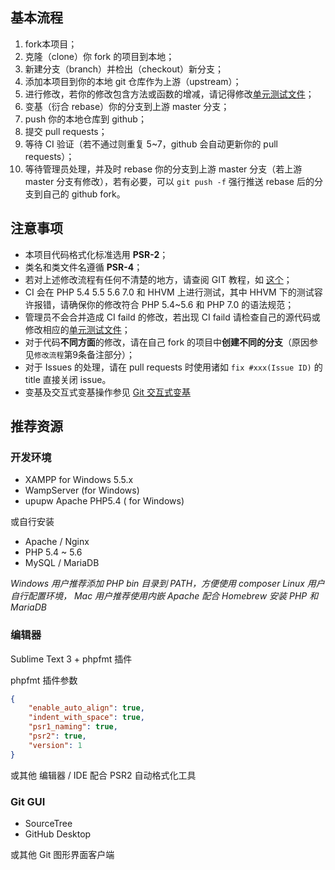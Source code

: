 ## 基本流程

1. fork本项目；
2. 克隆（clone）你 fork 的项目到本地；
3. 新建分支（branch）并检出（checkout）新分支；
4. 添加本项目到你的本地 git 仓库作为上游（upstream）；
5. 进行修改，若你的修改包含方法或函数的增减，请记得修改[单元测试文件](thinkphp/tests)；
6. 变基（衍合 rebase）你的分支到上游 master 分支；
7. push 你的本地仓库到 github；
8. 提交 pull requests；
9. 等待 CI 验证（若不通过则重复 5~7，github 会自动更新你的 pull requests）；
10. 等待管理员处理，并及时 rebase 你的分支到上游 master 分支（若上游 master 分支有修改），若有必要，可以 `git push -f` 强行推送 rebase 后的分支到自己的 github fork。

## 注意事项

* 本项目代码格式化标准选用 **PSR-2**；
* 类名和类文件名遵循 **PSR-4**；
* 若对上述修改流程有任何不清楚的地方，请查阅 GIT 教程，如 [这个](http://backlogtool.com/git-guide/cn/)；
* CI 会在 PHP 5.4 5.5 5.6 7.0 和 HHVM 上进行测试，其中 HHVM 下的测试容许报错，请确保你的修改符合 PHP 5.4~5.6 和 PHP 7.0 的语法规范；
* 管理员不会合并造成 CI faild 的修改，若出现 CI faild 请检查自己的源代码或修改相应的[单元测试文件](thinkphp/tests)；
* 对于代码**不同方面**的修改，请在自己 fork 的项目中**创建不同的分支**（原因参见`修改流程`第9条备注部分）；
* 对于 Issues 的处理，请在 pull requests 时使用诸如 `fix #xxx(Issue ID)` 的 title 直接关闭 issue。
* 变基及交互式变基操作参见 [Git 交互式变基](http://pakchoi.me/2015/03/17/git-interactive-rebase/)

## 推荐资源

### 开发环境

* XAMPP for Windows 5.5.x
* WampServer (for Windows)
* upupw Apache PHP5.4 ( for Windows)

或自行安装

- Apache / Nginx
- PHP 5.4 ~ 5.6
- MySQL / MariaDB

*Windows 用户推荐添加 PHP bin 目录到 PATH，方便使用 composer*
*Linux 用户自行配置环境， Mac 用户推荐使用内嵌 Apache 配合 Homebrew 安装 PHP 和 MariaDB*

### 编辑器

Sublime Text 3 + phpfmt 插件

phpfmt 插件参数

```json
{
	"enable_auto_align": true,
	"indent_with_space": true,
	"psr1_naming": true,
	"psr2": true,
	"version": 1
}
```

或其他 编辑器 / IDE 配合 PSR2 自动格式化工具

### Git GUI

* SourceTree
* GitHub Desktop

或其他 Git 图形界面客户端

